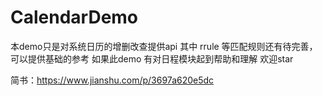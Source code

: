 # CalendarDemo
本demo只是对系统日历的增删改查提供api
其中 rrule 等匹配规则还有待完善，可以提供基础的参考
如果此demo 有对日程模块起到帮助和理解 欢迎star

简书：https://www.jianshu.com/p/3697a620e5dc
